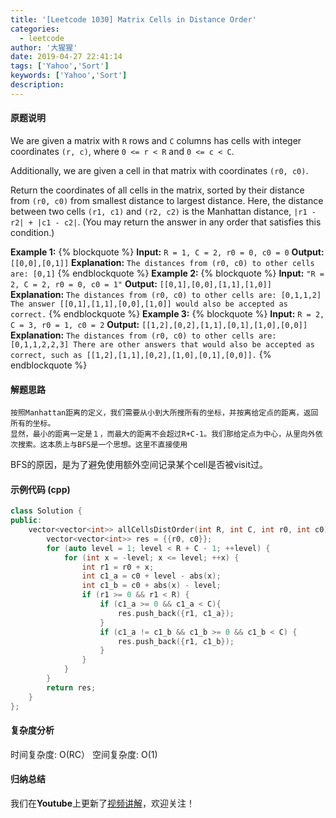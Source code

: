 ```yaml
---
title: '[Leetcode 1030] Matrix Cells in Distance Order'
categories:
  - leetcode
author: '大猩猩'
date: 2019-04-27 22:41:14
tags: ['Yahoo','Sort']
keywords: ['Yahoo','Sort']
description:
---
```


#### 原题说明
We are given a matrix with `R` rows and `C` columns has cells with integer coordinates `(r, c)`, where `0 <= r < R` and `0 <= c < C`.

Additionally, we are given a cell in that matrix with coordinates `(r0, c0)`.

Return the coordinates of all cells in the matrix, sorted by their distance from `(r0, c0)` from smallest distance to largest distance.  Here, the distance between two cells `(r1, c1)` and `(r2, c2)` is the Manhattan distance, `|r1 - r2| + |c1 - c2|`.  (You may return the answer in any order that satisfies this condition.)

**Example 1:**
{% blockquote %}
**Input:** `R = 1, C = 2, r0 = 0, c0 = 0`
**Output:** `[[0,0],[0,1]]`
**Explanation:** `The distances from (r0, c0) to other cells are: [0,1]`
{% endblockquote %}
**Example 2:**
{% blockquote %}
**Input:** `"R = 2, C = 2, r0 = 0, c0 = 1"`
**Output:** `[[0,1],[0,0],[1,1],[1,0]]`
**Explanation:** `The distances from (r0, c0) to other cells are: [0,1,1,2]
The answer [[0,1],[1,1],[0,0],[1,0]] would also be accepted as correct.`
{% endblockquote %}
**Example 3:**
{% blockquote %}
**Input:** `R = 2, C = 3, r0 = 1, c0 = 2`
**Output:** `[[1,2],[0,2],[1,1],[0,1],[1,0],[0,0]]`
**Explanation:**  `The distances from (r0, c0) to other cells are: [0,1,1,2,2,3]
There are other answers that would also be accepted as correct, such as [[1,2],[1,1],[0,2],[1,0],[0,1],[0,0]].` 
{% endblockquote %}

<!--more-->

#### 解题思路
    按照Manhattan距离的定义，我们需要从小到大所搜所有的坐标，并按离给定点的距离，返回所有的坐标。
    显然，最小的距离一定是１，而最大的距离不会超过R+C-1。我们那给定点为中心，从里向外依次搜索。这本质上与BFS是一个思想。这里不直接使用
BFS的原因，是为了避免使用额外空间记录某个cell是否被visit过。

#### 示例代码 (cpp)
```cpp
class Solution {
public:
    vector<vector<int>> allCellsDistOrder(int R, int C, int r0, int c0) {
        vector<vector<int>> res = {{r0, c0}};
        for (auto level = 1; level < R + C - 1; ++level) {
            for (int x = -level; x <= level; ++x) {
                int r1 = r0 + x;
                int c1_a = c0 + level - abs(x);
                int c1_b = c0 + abs(x) - level;
                if (r1 >= 0 && r1 < R) {
                    if (c1_a >= 0 && c1_a < C){
                        res.push_back({r1, c1_a});
                    }
                    if (c1_a != c1_b && c1_b >= 0 && c1_b < C) {
                        res.push_back({r1, c1_b});    
                    }
                }
            }
        }
        return res;
    }
};
```




#### 复杂度分析
时间复杂度: O(RC）
空间复杂度: O(1)

#### 归纳总结
我们在**Youtube**上更新了[视频讲解](https://youtu.be/mHOs-Uzq-Fk)，欢迎关注！